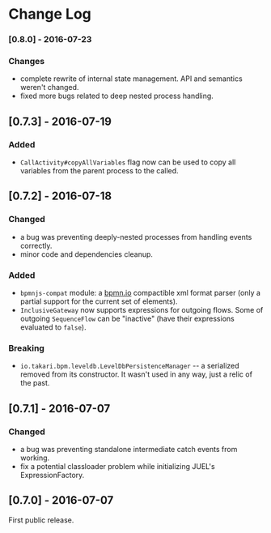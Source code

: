 # Change Log

### [0.8.0] - 2016-07-23
### Changes
- complete rewrite of internal state management. API and semantics weren't changed.
- fixed more bugs related to deep nested process handling.

## [0.7.3] - 2016-07-19
### Added
- `CallActivity#copyAllVariables` flag now can be used to copy all variables from the parent process to the called.

## [0.7.2] - 2016-07-18 
### Changed
- a bug was preventing deeply-nested processes from handling events correctly.
- minor code and dependencies cleanup.

### Added
- `bpmnjs-compat` module: a [bpmn.io](http://bpmn.io) compactible xml format parser (only a partial support for the current set of elements).
- `InclusiveGateway` now supports expressions for outgoing flows. Some of outgoing `SequenceFlow` can be "inactive" (have their expressions evaluated to `false`).

### Breaking
- `io.takari.bpm.leveldb.LevelDbPersistenceManager` -- a serialized removed from its constructor. It wasn't used in any way, just a relic of the past.

## [0.7.1] - 2016-07-07
### Changed
- a bug was preventing standalone intermediate catch events from working.
- fix a potential classloader problem while initializing JUEL's ExpressionFactory.

## [0.7.0] - 2016-07-07
First public release.
